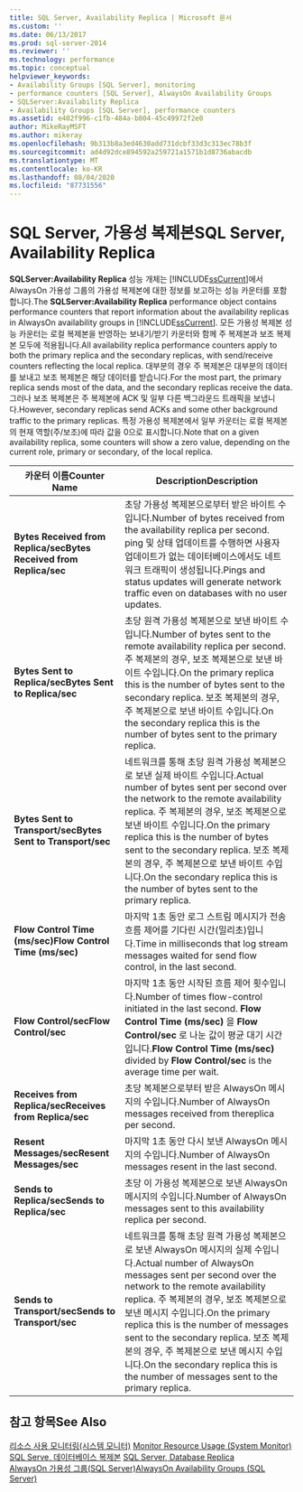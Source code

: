 ```yaml
---
title: SQL Server, Availability Replica | Microsoft 문서
ms.custom: ''
ms.date: 06/13/2017
ms.prod: sql-server-2014
ms.reviewer: ''
ms.technology: performance
ms.topic: conceptual
helpviewer_keywords:
- Availability Groups [SQL Server], monitoring
- performance counters [SQL Server], AlwaysOn Availability Groups
- SQLServer:Availability Replica
- Availability Groups [SQL Server], performance counters
ms.assetid: e402f996-c1fb-484a-b804-45c49972f2e0
author: MikeRayMSFT
ms.author: mikeray
ms.openlocfilehash: 9b313b8a3ed4630add731dcbf33d3c313ec78b3f
ms.sourcegitcommit: ad4d92dce894592a259721a1571b1d8736abacdb
ms.translationtype: MT
ms.contentlocale: ko-KR
ms.lasthandoff: 08/04/2020
ms.locfileid: "87731556"
---
```

# <a name="sql-server-availability-replica"></a><span data-ttu-id="6f188-102">SQL Server, 가용성 복제본</span><span class="sxs-lookup"><span data-stu-id="6f188-102">SQL Server, Availability Replica</span></span>
  <span data-ttu-id="6f188-103">**SQLServer:Availability Replica** 성능 개체는 [!INCLUDE[ssCurrent](../../includes/sscurrent-md.md)]에서 AlwaysOn 가용성 그룹의 가용성 복제본에 대한 정보를 보고하는 성능 카운터를 포함합니다.</span><span class="sxs-lookup"><span data-stu-id="6f188-103">The **SQLServer:Availability Replica** performance object contains performance counters that report information about the availability replicas in AlwaysOn availability groups in [!INCLUDE[ssCurrent](../../includes/sscurrent-md.md)].</span></span> <span data-ttu-id="6f188-104">모든 가용성 복제본 성능 카운터는 로컬 복제본을 반영하는 보내기/받기 카운터와 함께 주 복제본과 보조 복제본 모두에 적용됩니다.</span><span class="sxs-lookup"><span data-stu-id="6f188-104">All availability replica performance counters apply to both the primary replica and the secondary replicas, with send/receive counters reflecting the local replica.</span></span> <span data-ttu-id="6f188-105">대부분의 경우 주 복제본은 대부분의 데이터를 보내고 보조 복제본은 해당 데이터를 받습니다.</span><span class="sxs-lookup"><span data-stu-id="6f188-105">For the most part, the primary replica sends most of the data, and the secondary replicas receive the data.</span></span> <span data-ttu-id="6f188-106">그러나 보조 복제본은 주 복제본에 ACK 및 일부 다른 백그라운드 트래픽을 보냅니다.</span><span class="sxs-lookup"><span data-stu-id="6f188-106">However, secondary replicas send ACKs and some other background traffic to the primary replicas.</span></span> <span data-ttu-id="6f188-107">특정 가용성 복제본에서 일부 카운터는 로컬 복제본의 현재 역할(주/보조)에 따라 값을 0으로 표시합니다.</span><span class="sxs-lookup"><span data-stu-id="6f188-107">Note that on a given availability replica, some counters will show a zero value, depending on the current role, primary or secondary, of the local replica.</span></span>  
  
|<span data-ttu-id="6f188-108">카운터 이름</span><span class="sxs-lookup"><span data-stu-id="6f188-108">Counter Name</span></span>|<span data-ttu-id="6f188-109">Description</span><span class="sxs-lookup"><span data-stu-id="6f188-109">Description</span></span>|  
|------------------|-----------------|  
|<span data-ttu-id="6f188-110">**Bytes Received from Replica/sec**</span><span class="sxs-lookup"><span data-stu-id="6f188-110">**Bytes Received from Replica/sec**</span></span>|<span data-ttu-id="6f188-111">초당 가용성 복제본으로부터 받은 바이트 수입니다.</span><span class="sxs-lookup"><span data-stu-id="6f188-111">Number of bytes received from the availability replica per second.</span></span> <span data-ttu-id="6f188-112">ping 및 상태 업데이트를 수행하면 사용자 업데이트가 없는 데이터베이스에서도 네트워크 트래픽이 생성됩니다.</span><span class="sxs-lookup"><span data-stu-id="6f188-112">Pings and status updates will generate network traffic even on databases with no user updates.</span></span>|  
|<span data-ttu-id="6f188-113">**Bytes Sent to Replica/sec**</span><span class="sxs-lookup"><span data-stu-id="6f188-113">**Bytes Sent to Replica/sec**</span></span>|<span data-ttu-id="6f188-114">초당 원격 가용성 복제본으로 보낸 바이트 수입니다.</span><span class="sxs-lookup"><span data-stu-id="6f188-114">Number of bytes sent to the remote availability replica per second.</span></span> <span data-ttu-id="6f188-115">주 복제본의 경우, 보조 복제본으로 보낸 바이트 수입니다.</span><span class="sxs-lookup"><span data-stu-id="6f188-115">On the primary replica this is the number of bytes sent to the secondary replica.</span></span> <span data-ttu-id="6f188-116">보조 복제본의 경우, 주 복제본으로 보낸 바이트 수입니다.</span><span class="sxs-lookup"><span data-stu-id="6f188-116">On the secondary replica this is the number of bytes sent to the primary replica.</span></span>|  
|<span data-ttu-id="6f188-117">**Bytes Sent to Transport/sec**</span><span class="sxs-lookup"><span data-stu-id="6f188-117">**Bytes Sent to Transport/sec**</span></span>|<span data-ttu-id="6f188-118">네트워크를 통해 초당 원격 가용성 복제본으로 보낸 실제 바이트 수입니다.</span><span class="sxs-lookup"><span data-stu-id="6f188-118">Actual number of bytes sent per second over the network to the remote availability replica.</span></span> <span data-ttu-id="6f188-119">주 복제본의 경우, 보조 복제본으로 보낸 바이트 수입니다.</span><span class="sxs-lookup"><span data-stu-id="6f188-119">On the primary replica this is the number of bytes sent to the secondary replica.</span></span> <span data-ttu-id="6f188-120">보조 복제본의 경우, 주 복제본으로 보낸 바이트 수입니다.</span><span class="sxs-lookup"><span data-stu-id="6f188-120">On the secondary replica this is the number of bytes sent to the primary replica.</span></span>|  
|<span data-ttu-id="6f188-121">**Flow Control Time (ms/sec)**</span><span class="sxs-lookup"><span data-stu-id="6f188-121">**Flow Control Time (ms/sec)**</span></span>|<span data-ttu-id="6f188-122">마지막 1초 동안 로그 스트림 메시지가 전송 흐름 제어를 기다린 시간(밀리초)입니다.</span><span class="sxs-lookup"><span data-stu-id="6f188-122">Time in milliseconds that log stream messages waited for send flow control, in the last second.</span></span>|  
|<span data-ttu-id="6f188-123">**Flow Control/sec**</span><span class="sxs-lookup"><span data-stu-id="6f188-123">**Flow Control/sec**</span></span>|<span data-ttu-id="6f188-124">마지막 1초 동안 시작된 흐름 제어 횟수입니다.</span><span class="sxs-lookup"><span data-stu-id="6f188-124">Number of times flow-control initiated in the last second.</span></span> <span data-ttu-id="6f188-125">**Flow Control Time (ms/sec)** 을 **Flow Control/sec** 로 나눈 값이 평균 대기 시간입니다.</span><span class="sxs-lookup"><span data-stu-id="6f188-125">**Flow Control Time (ms/sec)** divided by **Flow Control/sec** is the average time per wait.</span></span>|  
|<span data-ttu-id="6f188-126">**Receives from Replica/sec**</span><span class="sxs-lookup"><span data-stu-id="6f188-126">**Receives from Replica/sec**</span></span>|<span data-ttu-id="6f188-127">초당 복제본으로부터 받은 AlwaysOn 메시지의 수입니다.</span><span class="sxs-lookup"><span data-stu-id="6f188-127">Number of AlwaysOn messages received from thereplica per second.</span></span>|  
|<span data-ttu-id="6f188-128">**Resent Messages/sec**</span><span class="sxs-lookup"><span data-stu-id="6f188-128">**Resent Messages/sec**</span></span>|<span data-ttu-id="6f188-129">마지막 1초 동안 다시 보낸 AlwaysOn 메시지의 수입니다.</span><span class="sxs-lookup"><span data-stu-id="6f188-129">Number of AlwaysOn messages resent in the last second.</span></span>|  
|<span data-ttu-id="6f188-130">**Sends to Replica/sec**</span><span class="sxs-lookup"><span data-stu-id="6f188-130">**Sends to Replica/sec**</span></span>|<span data-ttu-id="6f188-131">초당 이 가용성 복제본으로 보낸 AlwaysOn 메시지의 수입니다.</span><span class="sxs-lookup"><span data-stu-id="6f188-131">Number of AlwaysOn messages sent to this availability replica per second.</span></span>|  
|<span data-ttu-id="6f188-132">**Sends to Transport/sec**</span><span class="sxs-lookup"><span data-stu-id="6f188-132">**Sends to Transport/sec**</span></span>|<span data-ttu-id="6f188-133">네트워크를 통해 초당 원격 가용성 복제본으로 보낸 AlwaysOn 메시지의 실제 수입니다.</span><span class="sxs-lookup"><span data-stu-id="6f188-133">Actual number of AlwaysOn messages sent per second over the network to the remote availability replica.</span></span> <span data-ttu-id="6f188-134">주 복제본의 경우, 보조 복제본으로 보낸 메시지 수입니다.</span><span class="sxs-lookup"><span data-stu-id="6f188-134">On the primary replica this is the number of messages sent to the secondary replica.</span></span> <span data-ttu-id="6f188-135">보조 복제본의 경우, 주 복제본으로 보낸 메시지 수입니다.</span><span class="sxs-lookup"><span data-stu-id="6f188-135">On the secondary replica this is the number of messages sent to the primary replica.</span></span>|  
  
## <a name="see-also"></a><span data-ttu-id="6f188-136">참고 항목</span><span class="sxs-lookup"><span data-stu-id="6f188-136">See Also</span></span>  
 <span data-ttu-id="6f188-137">[리소스 사용 모니터링&#40;시스템 모니터&#41;](monitor-resource-usage-system-monitor.md) </span><span class="sxs-lookup"><span data-stu-id="6f188-137">[Monitor Resource Usage &#40;System Monitor&#41;](monitor-resource-usage-system-monitor.md) </span></span>  
 <span data-ttu-id="6f188-138">[SQL Serve, 데이터베이스 복제본](sql-server-database-replica.md) </span><span class="sxs-lookup"><span data-stu-id="6f188-138">[SQL Server, Database Replica](sql-server-database-replica.md) </span></span>  
 [<span data-ttu-id="6f188-139">AlwaysOn 가용성 그룹(SQL Server)</span><span class="sxs-lookup"><span data-stu-id="6f188-139">AlwaysOn Availability Groups (SQL Server)</span></span>](../../database-engine/availability-groups/windows/always-on-availability-groups-sql-server.md)  
  
  
